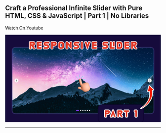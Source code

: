 ## Craft a Professional Infinite Slider with Pure HTML, CSS & JavaScript | Part 1 | No Libraries

[Watch On Youtube]()

![thumbnail](thumbnail.png)

---
